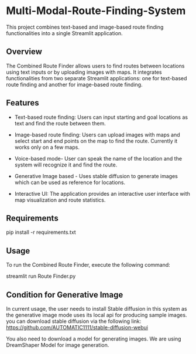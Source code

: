 # Multi-Modal-Route-Finding-System
This project combines text-based and image-based route finding functionalities into a single Streamlit application.

## Overview

The Combined Route Finder allows users to find routes between locations using text inputs or by uploading images with maps. It integrates functionalities from two separate Streamlit applications: one for text-based route finding and another for image-based route finding.

## Features

- Text-based route finding: Users can input starting and goal locations as text and find the route between them.

- Image-based route finding: Users can upload images with maps and select start and end points on the map to find the route.
  Currently it works only on a few maps.

- Voice-based mode- User can speak the name of the location and the system will recognize it and find the route.

- Generative Image based - Uses stable diffusion to generate images which can be used as reference for locations.

- Interactive UI: The application provides an interactive user interface with map visualization and route statistics.

## Requirements

pip install -r requirements.txt

## Usage

To run the Combined Route Finder, execute the following command:

streamlit run Route Finder.py

## Condition for Generative Image

In current usage, the user needs to install Stable diffusion in this system as the generative image mode uses its local api for producing sample images.
you can download stable diffusion via the following link: https://github.com/AUTOMATIC1111/stable-diffusion-webui

You also need to download a model for generating images. We are using DreamShaper Model for image generation.
